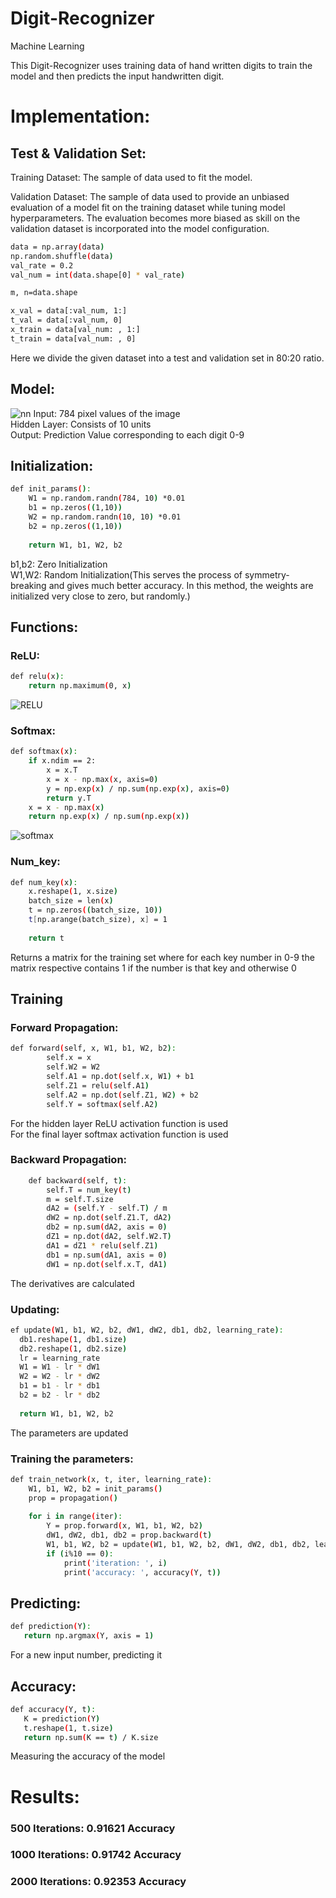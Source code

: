 # Digit-Recognizer
Machine Learning

This Digit-Recognizer uses training data of hand written digits to train the model and then predicts the input handwritten digit.  
# Implementation:
## Test & Validation Set:
Training Dataset: The sample of data used to fit the model.  

Validation Dataset: The sample of data used to provide an unbiased evaluation of a model fit on the training dataset while tuning model hyperparameters. The evaluation becomes more biased as skill on the validation dataset is incorporated into the model configuration.
```bash
data = np.array(data)
np.random.shuffle(data)
val_rate = 0.2
val_num = int(data.shape[0] * val_rate)

m, n=data.shape

x_val = data[:val_num, 1:]
t_val = data[:val_num, 0]
x_train = data[val_num: , 1:]
t_train = data[val_num: , 0]

```
Here we divide the given dataset into a test and validation set in 80:20 ratio.

## Model:

![nn](https://user-images.githubusercontent.com/109758341/187070178-fa383b99-41e5-4c90-8c10-2de23d280eee.png)
Input: 784 pixel values of the image  
Hidden Layer: Consists of 10 units  
Output: Prediction Value corresponding to each digit 0-9  

## Initialization:
```bash
def init_params():
    W1 = np.random.randn(784, 10) *0.01
    b1 = np.zeros((1,10))
    W2 = np.random.randn(10, 10) *0.01
    b2 = np.zeros((1,10))
    
    return W1, b1, W2, b2
```
b1,b2: Zero Initialization  
W1,W2: Random Initialization(This serves the process of symmetry-breaking and gives much better accuracy. In this method, the weights are initialized very close to zero, but randomly.)

## Functions:
### ReLU:
```bash
def relu(x):
    return np.maximum(0, x)
```
![RELU](https://user-images.githubusercontent.com/109758341/187070794-0942d1c3-4d04-405d-858d-a3838fa6a89f.png)
### Softmax:
```bash
def softmax(x):
    if x.ndim == 2:
        x = x.T
        x = x - np.max(x, axis=0)
        y = np.exp(x) / np.sum(np.exp(x), axis=0)
        return y.T 
    x = x - np.max(x) 
    return np.exp(x) / np.sum(np.exp(x))
```
![softmax](https://user-images.githubusercontent.com/109758341/187070938-b4547d0a-29f2-4605-92bd-96d68253f77d.png)
### Num_key:
```bash
def num_key(x):
    x.reshape(1, x.size)
    batch_size = len(x)
    t = np.zeros((batch_size, 10))
    t[np.arange(batch_size), x] = 1
    
    return t    
```
Returns a matrix for the training set where for each key number in 0-9 the matrix respective contains 1 if the number is that key and otherwise 0 
## Training
### Forward Propagation:
```bash
def forward(self, x, W1, b1, W2, b2):
        self.x = x
        self.W2 = W2
        self.A1 = np.dot(self.x, W1) + b1
        self.Z1 = relu(self.A1)
        self.A2 = np.dot(self.Z1, W2) + b2
        self.Y = softmax(self.A2)
```
For the hidden layer ReLU activation function is used  
For the final layer softmax activation function is used
### Backward Propagation:
```bash
    def backward(self, t):
        self.T = num_key(t)
        m = self.T.size
        dA2 = (self.Y - self.T) / m
        dW2 = np.dot(self.Z1.T, dA2)
        db2 = np.sum(dA2, axis = 0)    
        dZ1 = np.dot(dA2, self.W2.T)
        dA1 = dZ1 * relu(self.Z1) 
        db1 = np.sum(dA1, axis = 0) 
        dW1 = np.dot(self.x.T, dA1)
  ```
  The derivatives are calculated
  ### Updating:
  ```bash
  ef update(W1, b1, W2, b2, dW1, dW2, db1, db2, learning_rate):
    db1.reshape(1, db1.size)
    db2.reshape(1, db2.size)
    lr = learning_rate
    W1 = W1 - lr * dW1
    W2 = W2 - lr * dW2
    b1 = b1 - lr * db1
    b2 = b2 - lr * db2
    
    return W1, b1, W2, b2
```
The parameters are updated
### Training the parameters:
```bash
def train_network(x, t, iter, learning_rate):
    W1, b1, W2, b2 = init_params()
    prop = propagation()
    
    for i in range(iter):
        Y = prop.forward(x, W1, b1, W2, b2)
        dW1, dW2, db1, db2 = prop.backward(t)
        W1, b1, W2, b2 = update(W1, b1, W2, b2, dW1, dW2, db1, db2, learning_rate)
        if (i%10 == 0):
            print('iteration: ', i)
            print('accuracy: ', accuracy(Y, t))
 ```
 ## Predicting:
 ```bash
 def prediction(Y):
    return np.argmax(Y, axis = 1)
```
For a new input number, predicting it
 ## Accuracy:
 ```bash
 def accuracy(Y, t):
    K = prediction(Y)
    t.reshape(1, t.size)
    return np.sum(K == t) / K.size
```
Measuring the accuracy of the model
# Results:
### 500 Iterations: 0.91621 Accuracy
### 1000 Iterations: 0.91742 Accuracy
### 2000 Iterations: 0.92353 Accuracy
